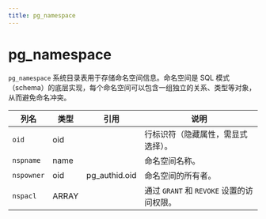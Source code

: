 ```yaml
---
title: pg_namespace
---
```


# pg_namespace

`pg_namespace` 系统目录表用于存储命名空间信息。命名空间是 SQL 模式（schema）的底层实现，每个命名空间可以包含一组独立的关系、类型等对象，从而避免命名冲突。

| 列名       | 类型       | 引用                  | 说明                                                                 |
|------------|------------|-----------------------|----------------------------------------------------------------------|
| `oid`      | oid        |                       | 行标识符（隐藏属性，需显式选择）。                                    |
| `nspname`  | name       |                       | 命名空间名称。                                                       |
| `nspowner` | oid        | pg_authid.oid         | 命名空间的所有者。                                                   |
| `nspacl`   | ARRAY      |                       | 通过 `GRANT` 和 `REVOKE` 设置的访问权限。                            |
